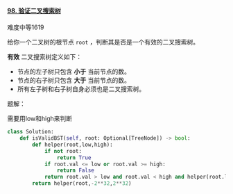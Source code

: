 #### [98. 验证二叉搜索树](https://leetcode.cn/problems/validate-binary-search-tree/)

难度中等1619

给你一个二叉树的根节点 `root` ，判断其是否是一个有效的二叉搜索树。

**有效** 二叉搜索树定义如下：

- 节点的左子树只包含 **小于** 当前节点的数。
- 节点的右子树只包含 **大于** 当前节点的数。
- 所有左子树和右子树自身必须也是二叉搜索树。



题解：

需要用low和high来判断

```python
class Solution:
    def isValidBST(self, root: Optional[TreeNode]) -> bool:
        def helper(root,low,high):
            if not root:
                return True
            if root.val <= low or root.val >= high:
                return False
            return root.val > low and root.val < high and helper(root.left, low, root.val) and helper(root.right, root.val, high)
        return helper(root,-2**32,2**32)
```

